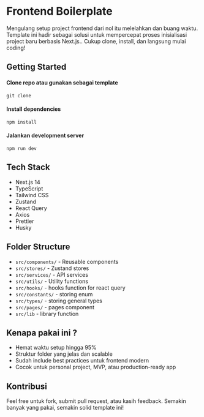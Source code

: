 # Frontend Boilerplate
Mengulang setup project frontend dari nol itu melelahkan dan buang waktu. Template ini hadir sebagai solusi untuk mempercepat proses inisialisasi project baru berbasis Next.js.. Cukup clone, install, dan langsung mulai coding!

## Getting Started

#### Clone repo atau gunakan sebagai template
`git clone `

#### Install dependencies
`npm install`

#### Jalankan development server
`npm run dev`

## Tech Stack
- Next.js 14
- TypeScript
- Tailwind CSS
- Zustand
- React Query
- Axios
- Prettier
- Husky

## Folder Structure
- `src/components/` - Reusable components
- `src/stores/` - Zustand stores
- `src/services/` - API services
- `src/utils/` - Utility functions
- `src/hooks/` - hooks function for react query
- `src/constants/` - storing enum
- `src/types/` - storing general types
- `src/pages/` - pages component
- `src/lib` - library function

## Kenapa pakai ini ?
- Hemat waktu setup hingga 95%
- Struktur folder yang jelas dan scalable
- Sudah include best practices untuk frontend modern
- Cocok untuk personal project, MVP, atau production-ready app

## Kontribusi
Feel free untuk fork, submit pull request, atau kasih feedback. Semakin banyak yang pakai, semakin solid template ini!

